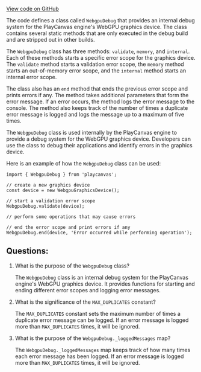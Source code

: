 [View code on GitHub](https://github.com/playcanvas/engine/src/platform/graphics/webgpu/webgpu-debug.js)

The code defines a class called `WebgpuDebug` that provides an internal debug system for the PlayCanvas engine's WebGPU graphics device. The class contains several static methods that are only executed in the debug build and are stripped out in other builds. 

The `WebgpuDebug` class has three methods: `validate`, `memory`, and `internal`. Each of these methods starts a specific error scope for the graphics device. The `validate` method starts a validation error scope, the `memory` method starts an out-of-memory error scope, and the `internal` method starts an internal error scope. 

The class also has an `end` method that ends the previous error scope and prints errors if any. The method takes additional parameters that form the error message. If an error occurs, the method logs the error message to the console. The method also keeps track of the number of times a duplicate error message is logged and logs the message up to a maximum of five times. 

The `WebgpuDebug` class is used internally by the PlayCanvas engine to provide a debug system for the WebGPU graphics device. Developers can use the class to debug their applications and identify errors in the graphics device. 

Here is an example of how the `WebgpuDebug` class can be used:

```
import { WebgpuDebug } from 'playcanvas';

// create a new graphics device
const device = new WebgpuGraphicsDevice();

// start a validation error scope
WebgpuDebug.validate(device);

// perform some operations that may cause errors

// end the error scope and print errors if any
WebgpuDebug.end(device, 'Error occurred while performing operation');
```
## Questions: 
 1. What is the purpose of the `WebgpuDebug` class?
    
    The `WebgpuDebug` class is an internal debug system for the PlayCanvas engine's WebGPU graphics device. It provides functions for starting and ending different error scopes and logging error messages.

2. What is the significance of the `MAX_DUPLICATES` constant?
    
    The `MAX_DUPLICATES` constant sets the maximum number of times a duplicate error message can be logged. If an error message is logged more than `MAX_DUPLICATES` times, it will be ignored.

3. What is the purpose of the `WebgpuDebug._loggedMessages` map?
    
    The `WebgpuDebug._loggedMessages` map keeps track of how many times each error message has been logged. If an error message is logged more than `MAX_DUPLICATES` times, it will be ignored.